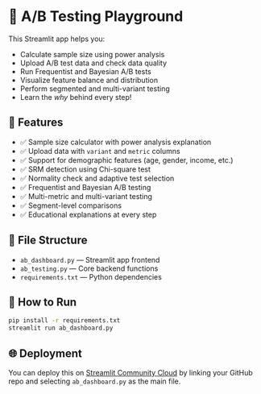 # 🧪 A/B Testing Playground

This Streamlit app helps you:

- Calculate sample size using power analysis
- Upload A/B test data and check data quality
- Run Frequentist and Bayesian A/B tests
- Visualize feature balance and distribution
- Perform segmented and multi-variant testing
- Learn the *why* behind every step!

## 🚀 Features

- ✅ Sample size calculator with power analysis explanation
- ✅ Upload data with `variant` and `metric` columns
- ✅ Support for demographic features (age, gender, income, etc.)
- ✅ SRM detection using Chi-square test
- ✅ Normality check and adaptive test selection
- ✅ Frequentist and Bayesian A/B testing
- ✅ Multi-metric and multi-variant testing
- ✅ Segment-level comparisons
- ✅ Educational explanations at every step

## 📂 File Structure

- `ab_dashboard.py` — Streamlit app frontend
- `ab_testing.py` — Core backend functions
- `requirements.txt` — Python dependencies

## 🧪 How to Run

```bash
pip install -r requirements.txt
streamlit run ab_dashboard.py
```

## 🌐 Deployment

You can deploy this on [Streamlit Community Cloud](https://streamlit.io/cloud) by linking your GitHub repo and selecting `ab_dashboard.py` as the main file.
